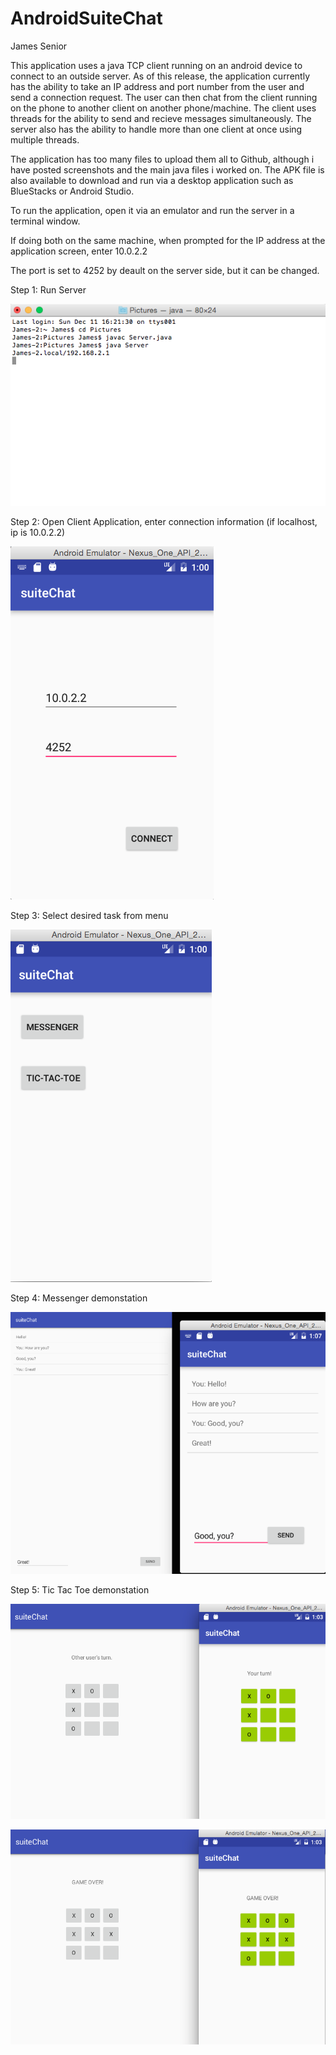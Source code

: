 # AndroidSuiteChat
James Senior

This application uses a java TCP client running on an android device to connect to an outside server.
As of this release, the application currently has the ability to take an IP address and port number from the user and send a connection request.
The user can then chat from the client running on the phone to another client on another phone/machine.
The client uses threads for the ability to send and recieve messages simultaneously.
The server also has the ability to handle more than one client at once using multiple threads.

The application has too many files to upload them all to Github, although i have posted screenshots and the main java files i worked on.
The APK file is also available to download and run via a desktop application such as BlueStacks or Android Studio.

To run the application, open it via an emulator and run the server in a terminal window.

If doing both on the same machine, when prompted for the IP address at the application screen, enter 10.0.2.2

The port is set to 4252 by deault on the server side, but it can be changed.

Step 1: Run Server

![Alt text](/Screen%20Shot%202016-12-12%20at%201.26.56%20AM.png?raw=true "Optional Title")

Step 2: Open Client Application, enter connection information (if localhost, ip is 10.0.2.2)

![Alt text](/Screen%20Shot%202016-12-12%20at%201.00.27%20AM.png?raw=true "Optional Title")

Step 3: Select desired task from menu

![Alt text](/Screen%20Shot%202016-12-12%20at%201.00.39%20AM.png?raw=true "Optional Title")

Step 4: Messenger demonstation

![Alt text](/Screen%20Shot%202016-12-12%20at%201.07.11%20AM.png?raw=true "Optional Title")

Step 5: Tic Tac Toe demonstation

![Alt text](/Screen%20Shot%202016-12-12%20at%201.03.22%20AM.png?raw=true "Optional Title")

![Alt text](/Screen%20Shot%202016-12-12%20at%201.03.42%20AM.png?raw=true "Optional Title")

